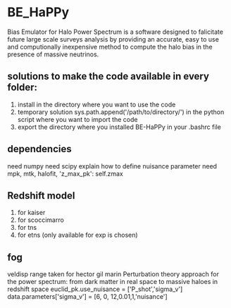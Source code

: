 # BE_HaPPy
Bias Emulator for Halo Power Spectrum is a software designed to falicitate future large scale surveys analysis by providing an accurate, easy to use and computionally inexpensive method to compute the halo bias in the presence of massive neutrinos.



solutions to make the code available in every folder:
-----------------------------------------------------
1) install in the directory where you want to use the code
2) temporary solution sys.path.append('/path/to/directory/') in the python script where you want to import the code
3) export the directory where you installed BE-HaPPy in your .bashrc file

dependencies
-------------
need numpy
need scipy
explain how to define nuisance parameter
need mpk, mtk, halofit, 'z_max_pk': self.zmax

Redshift model
---------------
1. for kaiser
2. for scoccimarro
3. for tns
4. for etns (only available for exp is chosen)

fog
-----
veldisp range taken for hector gil marin Perturbation theory approach for the power spectrum: from dark matter in
real space to massive haloes in redshift space
euclid_pk.use_nuisance = ['P_shot','sigma_v']
data.parameters['sigma_v'] = [6, 0, 12,0.01,1,'nuisance']
